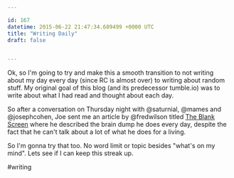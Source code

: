 ```yaml
---

id: 167
datetime: 2015-06-22 21:47:34.689499 +0000 UTC
title: "Writing Daily"
draft: false


---
```


Ok, so I'm going to try and make this a smooth transition to not writing about my day every day (since RC is almost over) to writing about random stuff. My original goal of this blog (and its predecessor tumble.io) was to write about what I had read and thought about each day.

So after a conversation on Thursday night with @saturnial, @mames and @josephcohen, Joe sent me an article by @fredwilson titled [The Blank Screen](http://avc.com/2015/06/the-blank-screen/) where he described the brain dump he does every day, despite the fact that he can't talk about a lot of what he does for a living.

So I'm gonna try that too. No word limit or topic besides "what's on my mind". Lets see if I can keep this streak up.

#writing
